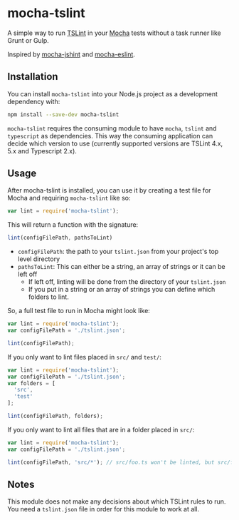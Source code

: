 # mocha-tslint

A simple way to run [TSLint](https://palantir.github.io/tslint/) in your
[Mocha](http://mochajs.org/) tests without a task runner like Grunt or Gulp.

Inspired by [mocha-jshint](https://github.com/Muscula/mocha-jshint) and 
[mocha-eslint](https://github.com/BadgeLabs/mocha-eslint).

## Installation

You can install `mocha-tslint` into your Node.js project as a development dependency with:

```sh
npm install --save-dev mocha-tslint
```

`mocha-tslint` requires the consuming module to have `mocha`, `tslint` and `typescript` 
as dependencies. This way the consuming application can decide which version to 
use (currently supported versions are TSLint 4.x, 5.x and Typescript 2.x).

## Usage

After mocha-tslint is installed, you can use it by creating a test file for
Mocha and requiring `mocha-tslint` like so:

```javascript
var lint = require('mocha-tslint');
```

This will return a function with the signature:

```javascript
lint(configFilePath, pathsToLint)
```

* `configFilePath`: the path to your `tslint.json` from your project's top 
level directory
* `pathsToLint`: This can either be a string, an array of strings or it can 
                 be left off
  * If left off, linting will be done from the directory of your `tslint.json`
  * If you put in a string or an array of strings you can define which folders 
    to lint.


So, a full test file to run in Mocha might look like:
```javascript
var lint = require('mocha-tslint');
var configFilePath = './tslint.json';

lint(configFilePath);
```

If you only want to lint files placed in `src/` and `test/`:
```javascript
var lint = require('mocha-tslint');
var configFilePath = './tslint.json';
var folders = [
  'src',
  'test'
];

lint(configFilePath, folders);
```

If you only want to lint all files that are in a folder placed in `src/`:
```javascript
var lint = require('mocha-tslint');
var configFilePath = './tslint.json';

lint(configFilePath, 'src/*'); // src/foo.ts won't be linted, but src/foo/bar.ts will be
```

## Notes

This module does not make any decisions about which TSLint rules to run. You need a 
`tslint.json` file in order for this module to work at all.
